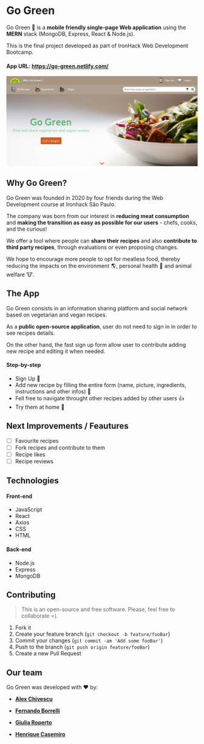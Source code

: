 # Go Green
Go Green :seedling: is a **mobile friendly single-page Web application** using the **MERN** stack (MongoDB, Express, React & Node.js). 

This is the final project developed as part of IronHack Web Development Bootcamp. 


#### App URL: https://go-green.netlify.com/

![](/public/images/go-green.png)

## Why Go Green?

Go Green was founded in 2020 by four friends during the Web Development course at Ironhack São Paulo. 

The company was born from our interest in **reducing meat consumption** and **making the transition as easy as possible for our users** - chefs, cooks, and the curious! 

We offer a tool where people can **share their recipes** and also **contribute to third party recipes**, through evaluations or even proposing changes. 

We hope to encourage more people to opt for meatless food, thereby reducing the impacts on the environment :earth_americas:, personal health :muscle: and animal welfare :cow:.

## The App

Go Green consists in an information sharing platform and social network based on vegetarian and vegan recipes.

As a **public open-source application**, user do not need to sign in in order to see recipes details.

On the other hand, the fast sign up form allow user to contribute adding new recipe and editing it when needed.

#### Step-by-step

- Sign Up :iphone:
- Add new recipe by filling the entire form (name, picture, ingredients, instructions and other infos) :page_facing_up:
- Fell free to navigate throught other recipes added by other users :thumbsup:
- Try them at home :fork_and_knife:

## Next Improvements / Feautures

- [ ] Favourite recipes
- [ ] Fork recipes and contribute to them
- [ ] Recipe likes
- [ ] Recipe reviews

## Technologies

#### Front-end

- JavaScript
- React
- Axios
- CSS
- HTML

#### Back-end

- Node.js
- Express
- MongoDB


## Contributing
>This is an open-source and free software. Please, feel free to collaborate =).

1. Fork it 
2. Create your feature branch (`git checkout -b feature/fooBar`)
3. Commit your changes (`git commit -am 'Add some fooBar'`)
4. Push to the branch (`git push origin feature/fooBar`)
5. Create a new Pull Request

## Our team

Go Green was developed with :heart: by:

- [**Alex Chivescu**](https://github.com/AlexChivvy)

- [**Fernando Borrelli**](https://github.com/flborrelli)

- [**Giulia Roperto**](https://github.com/giurop)

- [**Henrique Casemiro**](https://github.com/henricasi)





